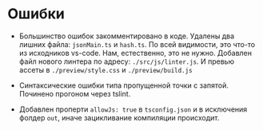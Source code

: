 # Ошибки

- Большинство ошибок закомментировано в коде. Удалены два лишних файла: `jsonMain.ts` и `hash.ts`. По всей видимости, это что-то из исходников vs-code. Нам, естественно, это не нужно. Добавлен файл нового линтера по адресу: `./src/js/linter.js`. И превью ассеты в `./preview/style.css` и `./preview/build.js`

- Cинтаксические ошибки типа пропущенной точки с запятой. Починено прогоном через tslint.

- Добавлен проперти `allowJs: true` в `tsconfig.json` и в исключения фолдер `out`, иначе зацикливание компиляции происходит.